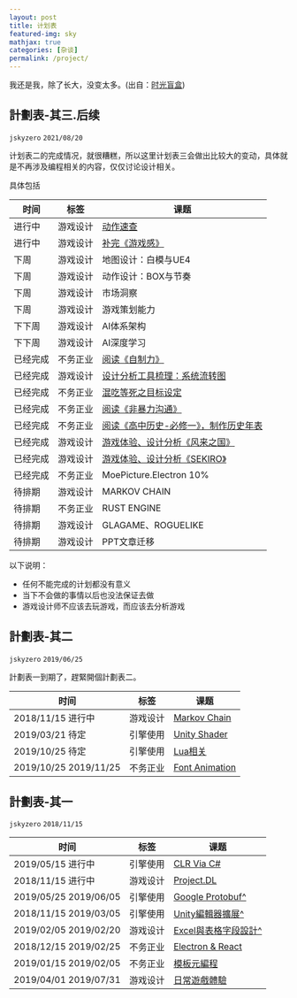 ```yaml
---
layout: post
title: 计划表
featured-img: sky
mathjax: true
categories: [杂谈]
permalink: /project/
---
```


<!-- 唔這裡打算放置一些短期的或者長期的計劃，省的記憶力越來越差的自己老是忘記要做啥來著。 -->

我还是我，除了长大，没变太多。(出自：[时光盲盒](https://www.bilibili.com/video/BV1A54y1x7Dj))

<!--more-->


<!-- <iframe src="//player.bilibili.com/player.html?aid=843822693&bvid=BV1A54y1x7Dj&cid=294940961&page=1" scrolling="no" border="0" frameborder="no" framespacing="0" allowfullscreen="true" style="width: 100%; height: 500px; max-width: 100%；align:center; padding:20px 0;"> </iframe> -->


## 計劃表-其三.后续
`jskyzero` `2021/08/20`

计划表二的完成情况，就很糟糕，所以这里计划表三会做出比较大的变动，具体就是不再涉及编程相关的内容，仅仅讨论设计相关。

具体包括


|时间|标签|课题|
|--|--|--|
|进行中|游戏设计|[动作速查](https://design.jskyzero.com/2021/11/18/action_reference/)|
|进行中|游戏设计|[补完《游戏感》](https://design.jskyzero.com/2020/08/31/gamefeeling/)|
|下周|游戏设计|地图设计：白模与UE4|
|下周|游戏设计|动作设计：BOX与节奏|
|下周|游戏设计|市场洞察|
|下周|游戏设计|游戏策划能力|
|下下周|游戏设计|AI体系架构|
|下下周|游戏设计|AI深度学习|
|已经完成|不务正业|[阅读《自制力》](https://design.jskyzero.com/2021/11/14/possessiveness/)|
|已经完成|游戏设计|[设计分析工具梳理：系统流转图](https://https://design.jskyzero.com/recently/#%E6%A0%BC%E5%BC%8F)|
|已经完成|不务正业|[混吃等死之目标设定](https://design.jskyzero.com/2021/08/26/self/#%E5%AD%A4%E8%BA%AB%E4%B8%80%E4%BA%BA%E2%80%94%E2%80%94%E5%85%B6%E5%8D%81%E5%85%AD)|
|已经完成|不务正业|[阅读《非暴力沟通》](https://design.jskyzero.com/2021/09/14/reading/#%E9%9D%9E%E6%9A%B4%E5%8A%9B%E6%B2%9F%E9%80%9A)|
|已经完成|不务正业|[阅读《高中历史-必修一》，制作历史年表](https://design.jskyzero.com/2021/09/09/history-1/)|
|已经完成|游戏设计|[游戏体验、设计分析《风来之国》](https://design.jskyzero.com/2021/09/21/eastward/)|
|已经完成|游戏设计|[游戏体验、设计分析《SEKIRO》](https://design.jskyzero.com/2021/10/28/sekiro/)|
|已经完成|不务正业|MoePicture.Electron 10%|
|待排期|游戏设计|MARKOV CHAIN|
|待排期|不务正业|RUST ENGINE|
|待排期|游戏设计|GLAGAME、ROGUELIKE|
|待排期|游戏设计|PPT文章迁移|


<!-- ## [計劃表-其三](https://docs.qq.com/sheet/DQUZHbE9TYVd3SFlI?tab=026ui2)
`jskyzero` `2020/12/16` -->


<!-- + 基础观念3：创新、沟通、学习、客户导向
+ 专业知识4：行业、理解、逻辑思维、关联知识
+ 专业技能8：规划、设计、数据分析、营销推广、危机预测、用户需求、用户管理、市场分析
+ 积累3：方法论、传承、培养 -->


<!-- |时间|标签|课题|
|--|--|--|
|待定 待定|游戏设计|素材积累|
|待定 待定|游戏设计|经济学入门|
|待定 待定|游戏设计|心理学入门|
|待定 待定|游戏设计|美学入门|
|待定 待定|游戏设计|历史学入门|
|待定 待定|引擎使用|UNREAL初步| -->

以下说明：

+ 任何不能完成的计划都没有意义
+ 当下不会做的事情以后也没法保证去做
+ 游戏设计师不应该去玩游戏，而应该去分析游戏

<!-- 如何度过一天？
早上：健身环、复习
上午：工作
中午：阅读
下午：工作
晚上：阅读，总结，健身环，生活 -->


## 計劃表-其二
`jskyzero` `2019/06/25`

計劃表一到期了，趕緊開個計劃表二。


|时间|标签|课题|
|--|--|--|
|2018/11/15 进行中|游戏设计|[Markov Chain](https://github.com/Moons-Project/MarkovChain)|
|2019/03/21 待定|引擎使用|[Unity Shader](https://github.com/Moons-Project/Unity.Graphics)|
|2019/10/25 待定|引擎使用|[Lua相关](https://github.com/oYOvOYo/Lua.Playground)|
|2019/10/25 2019/11/25|不务正业|[Font Animation](https://github.com/oYOvOYo/SpecialFont)|


<!-- |待定 待定|引擎使用|Graphics 2D & AI|
|待定 待定|引擎使用|Graphics 3D & Physics|
|待定 待定|游戏设计|经济学入门|
|待定 待定|游戏设计|心理学入门|
|待定 待定|游戏设计|美学入门|
|待定 待定|游戏设计|历史学入门|
|待定 待定|引擎使用|UNREAL初步| -->

<!-- |2018/12/29 进行中|引擎使用|[Re:Release](https://moons-project.github.io/productions/)| -->

<!-- 以下説明：

+ 想整理一下現在自己對編程方面的需求：
  + Game Design / Implement
    + GameEngine (UNITY/UNREAL, C#/C++/LUA)
    + GameEngine Concept (OPENGL, C++)
    + Pipeline Tool (Python, Shell)
  + Other Programming
    + GUI Apps (ELECTION/NATIVE APPS, TS/Others)
    + Console Apps(FRONTEND / BACKEND, Others)
+ 在對設計層面：
  + 自己也需要補充一些心理学、經濟學、美學（畫面構造）、歷史學等方面的知識。
  + 參考一些之前的舊的藝術媒介，比如電影、繪畫、音樂等。
+ 推進方式
  + 打算以日、周、月爲單位分別推進一些事情，周日常大概是主題，知識積纍：敘事、游戲體驗、文章閲讀等。 -->


## 計劃表-其一
`jskyzero` `2018/11/15`

|时间|标签|课题|
|--|--|--|
|2019/05/15 进行中|引擎使用|[CLR Via C#](https://github.com/oYOvOYo/CLR.Via.CSharp)|
|2018/11/15 进行中|游戏设计|[Project.DL](https://github.com/Moons-Project/Project.DL)|
|2019/05/25 2019/06/05|引擎使用|[Google Protobuf^](https://github.com/oYOvOYo/Protobuf.CSharp.Example)|
|2018/11/15 2019/03/05|引擎使用|[Unity編輯器擴展^](https://github.com/Moons-Project/Unity.ExtendEditor/tree/extend-editor.basic)|
|2019/02/05 2019/02/20|游戏设计|[Excel與表格字段設計^](https://design.jskyzero.com/2019/02/18/Excel/)|
|2018/12/15 2019/02/25|不务正业|[Electron & React](https://github.com/oYOvOYo/MoePicture.Electron)|
|2019/01/15 2019/02/05|不务正业|[模板元編程](https://github.com/oYOvOYo/Cplusplus.TemplateMetaProgramming)|
|2019/04/01 2019/07/31|游戏设计|[日常遊戲體驗](https://www.google.com/search?q=體驗報告+site%3Adesign.jskyzero.com)|

<!-- 以下説明

+ 適用時間是即日起，到畢業正式工作為止。
+ 唔，目前是粗略的歸類成工作、游戲、編程三個模塊。
  + 工作就主要是搬磚了。
  + 游戲則包括游戲體驗、游戲設計和引擎使用，這一塊大概是未來的核心。
  + 編程則主要是興趣愛好了，要説只能説是過去幾年做得太差還是要抽空給補起來，爲了更加高效的使用計算機，也爲了游戲中的引擎使用，目前看來包括基礎的計算機科學、編程語言或者其他的工具的使用。
  + 另外考慮到可能的以後會被安排的一些工作，可以提前開展一些對應的課題。
+ 修改日誌
    1. 2018/12/17：發覺以周為單位太高估自己，於是修改。另外功利的增加了一些課題。
    2. 2019/03/05：發覺過去一些課題的完成度實在堪憂，仔細想想這也不是一個一蹴而就的東西，日後還需要完善。
    3. 2019/04/13：总体上自己的完成度还是很成问题，各种层面上的成问题。
    4. 2019/07/31：驚覺計劃快到期了，還沒做完，血炸。 -->


<!-- ## 大體方向

打算從兩個方面來講。

+ 設計者
  + 目標：能設計出很棒的遊戲
  + 具體方面：玩法：有趣的核心玩法；劇情：能打動人心的劇本故事；數值：合理的數值設計；系統：滿足需求的系統設計。
  + 計劃：
    + 「體驗」：體驗不同的遊戲并嘗試分析其內容，輸出體驗報告；
    + 「設計」：嘗試設計出自己想做的遊戲并具體到每個細節，輸出策劃案；
    + 「閱讀」：閱讀書籍，聽取他人意見，修正錯誤，輸出閱讀總結；
+ 實現者
  + 目標：能實現出自己的想法，不會被“工具”所限制。
  + 具體方面：遊戲引擎的使用、遊戲範式的實現、高級效果的實現
  + 計劃：動手實踐，輸出成品。

總之，加油吧，要做的事情還很多。


## 具體事項 -->

<!-- 
大概是一直在嘴上説，還有很多想做的事情，所以這裏就把想做的事情大概枚舉一下。

+ 游戲相關：游戲設計與開發在相當長的範圍内都會是自己的飯碗相關的東西
  + 收集與享受：把喜歡的游戲全部買買買、玩玩玩。
  + 獨立游戲：上架一款“好評如潮”的獨立游戲。
  + AAA游戲：參與製作一款AAA量級的游戲。 -->

<!-- + 游戲製作人：成爲獨黨一面的游戲製作人。
+ 行業變革者：推動游戲行業向前進步。 -->

<!-- + 編程相關
  + 基礎數學：數學歷史與高等數學。
  + 編程語言：若干種編程語言及其領域的熟練運用（面試與產品）。
  + 計算機科學相關：傳統計算機科學學科深入理解與應用。 -->

  <!-- + 完整可用的操作系統：（虽然写上了但是不一定能做就是了） -->

<!-- + 生活相關
  + 樂器：鋼琴、小提琴。
  + 繪畫：水彩、蠟筆畫。
  + 健身：羽毛球、網球、武術、劍道。
  + 純粹生活：著裝、烹飪 -->


<!-- ## 落地相關

+ 時間安排
  + 100小時入門，10000小時專業級別。
  + 每天5小時，一周6天，一個月100小時，一年1000小時，10年。
+ 对于意义不大的单项，建议以100小时即一个月为单位。 -->
